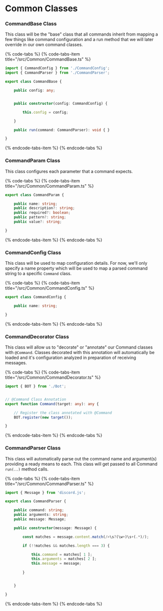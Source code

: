 # Common Classes

### CommandBase Class

This class will be the "base" class that all commands inherit from mapping a few things like command configuration and a run method that we will later override in our own command classes.

{% code-tabs %}
{% code-tabs-item title="/src/Common/CommandBase.ts" %}
```typescript
import { CommandConfig } from './CommandConfig';
import { CommandParser } from './CommandParser';

export class CommandBase {

    public config: any;


    public constructor(config: CommandConfig) {

        this.config = config;

    }

    public run(command: CommandParser): void { }

}
```
{% endcode-tabs-item %}
{% endcode-tabs %}

### CommandParam Class

This class configures each parameter that a command expects.

{% code-tabs %}
{% code-tabs-item title="/src/Common/CommandParam.ts" %}
```typescript
export class CommandParam {

    public name: string;
    public description?: string;
    public required?: boolean;
    public pattern?: string;
    public value?: string;

}
```
{% endcode-tabs-item %}
{% endcode-tabs %}

### CommandConfig Class

This class will be used to map configuration details. For now, we'll only specify a name property which will be used to map a parsed command string to a specific `Command` class.

{% code-tabs %}
{% code-tabs-item title="/src/Common/CommandConfig.ts" %}
```typescript
export class CommandConfig {

    public name: string;

}
```
{% endcode-tabs-item %}
{% endcode-tabs %}

### CommandDecorator Class

This class will allow us to "decorate" or "annotate" our Command classes with `@Command`. Classes decorated with this annotation will automatically be loaded and it's configuration analyzed in preparation of receiving messages.

{% code-tabs %}
{% code-tabs-item title="/src/Common/CommandDecorator.ts" %}
```typescript
import { BOT } from './Bot';


// @Command Class Annotation
export function Command(target: any): any {

    // Register the class annotated with @Command
    BOT.register(new target());

}
```
{% endcode-tabs-item %}
{% endcode-tabs %}

### CommandParser Class

This class will automatically parse out the command name and argument\(s\) providing a ready means to each. This class will get passed to all Command `run(..)` method calls.

{% code-tabs %}
{% code-tabs-item title="/src/Common/CommandParser.ts" %}
```typescript
import { Message } from 'discord.js';

export class CommandParser {

    public command: string;
    public arguments: string;
    public message: Message;

    public constructor(message: Message) {

        const matches = message.content.match(/>\s?(\w+)\s+(.*)/);

        if (!!matches && matches.length === 3) {

            this.command = matches[ 1 ];
            this.arguments = matches[ 2 ];
            this.message = message;
            
        }


    }

}
```
{% endcode-tabs-item %}
{% endcode-tabs %}

